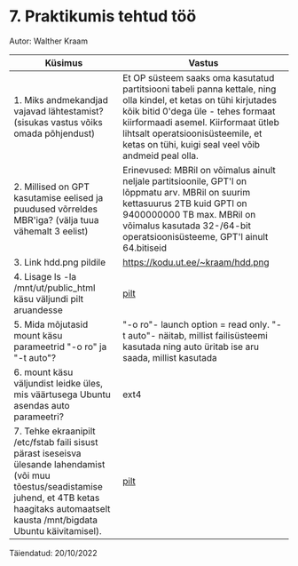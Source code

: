 # 7. Praktikumis tehtud töö

Autor: Walther Kraam

|Küsimus|Vastus|
|---|---|
|1. Miks andmekandjad vajavad lähtestamist? (sisukas vastus võiks omada põhjendust)|Et OP süsteem saaks oma kasutatud partitsiooni tabeli panna kettale, ning olla kindel, et ketas on tühi kirjutades kõik bitid 0'dega üle - tehes formaat kiirformaadi asemel. Kiirformaat ütleb lihtsalt operatsioonisüsteemile, et ketas on tühi, kuigi seal veel võib andmeid peal olla.|
|2. Millised on GPT kasutamise eelised ja puudused võrreldes MBR'iga? (välja tuua vähemalt 3 eelist)|Erinevused: MBRil on võimalus ainult neljale partitsioonile, GPT'l on lõppmatu arv. MBRil on suurim kettasuurus 2TB kuid GPTl on 9400000000 TB max. MBRil on võimalus kasutada 32-/64-bit operatsioonisüsteeme, GPT'l ainult 64.bitiseid|
|3. Link hdd.png pildile|https://kodu.ut.ee/~kraam/hdd.png|
|4. Lisage ls -la /mnt/ut/public_html käsu väljundi pilt aruandesse|[pilt]([#link](https://github.com/wkraam/OPSysteemid/blob/19946b74d423edb1e99b2e984e151d83919592b4/Praktikumite%20failid/Screenshot%20from%202022-10-26%2019-07-23.png))|
|5. Mida mõjutasid mount käsu parameetrid "-o ro" ja "-t auto"?|"-o ro"- launch option = read only. "-t auto"- näitab, millist failisüsteemi kasutada ning auto üritab ise aru saada, millist kasutada|
|6. mount käsu väljundist leidke üles, mis väärtusega Ubuntu asendas auto parameetri?|ext4|
|7. Tehke ekraanipilt /etc/fstab faili sisust pärast iseseisva ülesande lahendamist (või muu tõestus/seadistamise juhend, et 4TB ketas haagitaks automaatselt kausta /mnt/bigdata Ubuntu käivitamisel).|[pilt](https://github.com/wkraam/OPSysteemid/blob/19946b74d423edb1e99b2e984e151d83919592b4/Praktikumite%20failid/Screenshot%20from%202022-10-26%2020-24-49.png)|

Täiendatud: 20/10/2022
